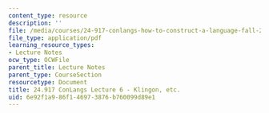 ```yaml
---
content_type: resource
description: ''
file: /media/courses/24-917-conlangs-how-to-construct-a-language-fall-2018/6e92f1a986f146973876b760099d89e1_MIT24_917f18_lec6_klingon_etc.pdf
file_type: application/pdf
learning_resource_types:
- Lecture Notes
ocw_type: OCWFile
parent_title: Lecture Notes
parent_type: CourseSection
resourcetype: Document
title: 24.917 ConLangs Lecture 6 - Klingon, etc.
uid: 6e92f1a9-86f1-4697-3876-b760099d89e1
---
```


